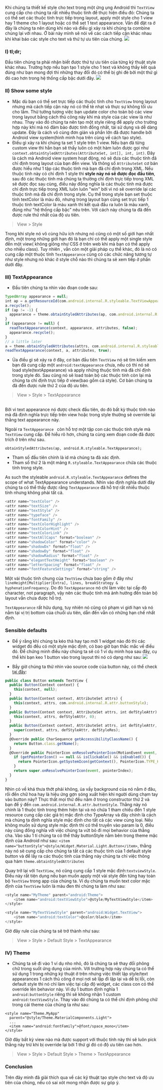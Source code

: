 Khi chúng ta thiết kế style cho text trong một ứng ụng Android thì ```TextView``` cung cấp cho chúng ta rất nhiều thuộc tính để thực hiện điều đó: Chúng ta có thể set các thuộc tính trực tiếp trong layout, apply một style cho 1 view hay 1 theme cho 1 layout hoặc có thể set 1 text appearance. Vấn đề đặt ra ở đây là chúng ta nên dùng khi nào và điều gì xảy ra khi chúng ta combine chúng lại với nhau. Ở bài này mình sẽ nói về các cách tiếp cận khác nhau khi khai báo các style cho text và thứ tự ưu tiên của chúng.
                                        ![](https://images.viblo.asia/3d3b4438-9396-44a8-b3d3-b09fed72abcc.png)
                                        
  
###   I) tl;dr;
  Đầu tiên chúng ta phải nhận biết được thứ tự ưu tiên của từng kỹ thuật style khác nhau. Trường hợp nếu bạn tạo 1 style cho 1 text và không thấy kết quả đúng như bạn mong đợi thì những thay đổi đó có thể bị ghi đè bởi một thứ gì đó cao hơn trong hệ thống cấp bậc dưới đây.
  ![](https://images.viblo.asia/26a6b0dc-f94d-42c8-bde8-09c4554856c9.png)
  
###   II) Show some style
 - Mặc dù bạn có thể set trực tiếp các thuộc tính cho ```TextView``` trong layout nhưng mà cách tiếp cận này nó có thể tẻ nhạt và thực sự không tối ưu cho lắm. Thử tưởng tượng việc bạn update color cho toàn bộ các view trong layout bằng cách thủ công này khi mà style của các view là như nhau. Thay vào đó chúng ta nên tạo một style riêng để apply cho trường hợp này khi mà nó đảm bảo được tính đồng nhất, tái sử dụng và dễ dàng update.  Đây là cách vô cùng đơn giản và  phần lớn đã được handle bởi Android view system(hình  minh họa trên cùng về cách tạo style).
 - Điều gì xảy ra khi chúng ta set 1 style trên 1 view. Nếu bạn đã từng custom view thì hẳn bạn sẽ thấy luôn có một hàm luôn được gọi như ```context.obtainStyledAttributes(AttributeSet, int[], int, int)```. Đây là cách mà Android view system hoạt động, nó sẽ đưa các thuộc tính đã chỉ định trong layout của bạn đến view. Và thông số ```AttributeSet``` cơ bản được hiểu như 1 tập các thuộc tính mà bạn đã chỉ định trong XML. Nếu thuộc tính này có chỉ định 1 style thì **style này nó sẽ được đọc đầu tiên**, sau đó các thuộc tính mà chúng ta thường chỉ định trực tiếp trong XML sẽ được đọc sau cùng, điều này đồng nghĩa là các thuộc tính mà được chỉ định trực tiếp trong XML luôn luôn "win" bởi vì nó sẽ override lại các thuộc tính mà đã chỉ định trong style. Cụ thể trong style bạn set thuộc tính textColor là màu đỏ, nhưng trong layout bạn cũng set trực tiếp 1 thuộc tính textColor là màu xanh thì kết quả đầu ra luôn là màu xanh, đúng như "hệ thống cấp bậc" nêu trên. Với cách này chúng ta đã đến được rule thứ nhất của độ ưu tiên.
<blockquote>
View > Style
</blockquote>

Trong khi style nó vô cùng hữu ích nhưng nó cũng có một số giới hạn nhất định, một trong những giới hạn đó là bạn chỉ có thể apply một single style đến một view( không giông như CSS ở trên web khi mà bạn có thể apply cho nhiều class). Tuy nhiên , vẫn còn một giải pháp cụ thể khác, đó là nó có cung cấp một thuộc tính   ```TextAppearance```   cũng có các chức năng tương tự như style nhưng nó khác ở style chỗ nào thì chúng ta sẽ xem tiếp ở phần dưới đây.

### III) TextAppearance
- Đầu tiên chúng ta nhìn vào đoạn code sau:

```javascript TypedArray a = theme.obtainStyledAttributes(attrs, com.android.internal.R.styleable.TextViewAppearance, defStyleAttr, defStyleRes);
TypedArray appearance = null;
int ap = a.getResourceId(com.android.internal.R.styleable.TextViewAppearance_textAppearance, -1);
a.recycle();
if (ap != -1) {
  appearance = theme.obtainStyledAttributes(ap, com.android.internal.R.styleable.TextAppearance);
}
if (appearance != null) {
  readTextAppearance(context, appearance, attributes, false);
  appearance.recycle();
}
// a little later
a = theme.obtainStyledAttributes(attrs, com.android.internal.R.styleable.TextView, defStyleAttr, defStyleRes);
readTextAppearance(context, a, attributes, true);
```

- Ủa điều gì sẽ xảy ra ở đây, cơ bản đầu tiên ```TextView``` nó sẽ tìm kiếm xem bạn đã cung cấp một ``android:textAppearance`` chưa, nếu có thì nó sẽ load style(textAppearance) và apply những thuộc tính mà đã chỉ định trong style đó. Sau cũng nó sẽ load toàn bộ các thuộc tính còn lại mà chúng ta chỉ định trực tiếp ở view(bao gồm cả style). Cơ bản chúng ta đã đến được rule thứ 2 của độ ưu tiên.

 <blockquote>
View > Style > TextAppearance
</blockquote>
<br>
Bởi vì text appearance nó được check đầu tiên, do đó bất kỳ thuộc tính nào mà đã định nghĩa trực tiếp trên view hoặc trong style thường sẽ override lại thằng text appearance này.

Ngoài ra  `TextAppearance ` còn hỗ trợ một tập con các thuộc tính style mà `TextView` cung cấp. Để hiểu rõ hơn, chúng ta cùng xem đoạn code đã được trích ở trên như sau.

`obtainStyledAttributes(ap, android.R.styleable.TextAppearance);`
- Tham số đầu tiên chính là id mà chúng ta đã xác định.
- Tham số thứ 2 là một mảng `R.styleable.TextAppearance` chứa các thuộc tính trong style.

As such the styleable `android.R.styleable.TextAppearance` defines the scope of what TextAppearance understands. 
Nhìn vào định nghĩa dưới đây chúng ta có thể thấy được rằng `TextAppearance` đã hỗ trợ rất nhiều thuộc tính nhưng không phải tất cả.
```javascript
<attr name="textColor" />
<attr name="textSize" />
<attr name="textStyle" />
<attr name="typeface" />
<attr name="fontFamily" />
<attr name="textColorHighlight" />
<attr name="textColorHint" />
<attr name="textColorLink" />
<attr name="textAllCaps" format="boolean" />
<attr name="shadowColor" format="color" />
<attr name="shadowDx" format="float" />
<attr name="shadowDy" format="float" />
<attr name="shadowRadius" format="float" />
<attr name="elegantTextHeight" format="boolean" />
<attr name="letterSpacing" format="float" />
<attr name="fontFeatureSettings" format="string" />
```
Một vài thuộc tính chung của `TextView` chưa bao gồm ở đây như `lineHeight[Multiplier|Extra], lines, breakStrategy & hyphenationFrequency`. Do đó `TextAppearance` nó chỉ làm việc tại cấp độ character, not paragraph, vậy nên các thuộc tính mà ảnh hưởng đến toàn bộ layout vẫn chưa được hỗ trợ.

 `TextAppearance` rất hữu dụng, tuy nhiên nó cũng có phạm vi giới hạn và nó nằm tại vị trị bottom của chuổi ưu tiên, dẫn đến vẫn có những hạn chế nhất định.

### Sensible defaults
- Để ý rằng khi chúng ta kéo thả hay tạo mới 1 widget nào đó thì các widget đó đều có một style mặc định, có bao giờ bạn thắc mắc về điều đó. Để chứng minh điều này chúng ta sẽ có 1 ví dụ minh họa sau đây, cụ thể khi bạn keo 1 button vào trong layout thì nó có dạng như sau:
 ![](https://images.viblo.asia/c53600b7-3eca-4ec3-9872-f732989eb6d4.png)

- Bầy giờ chúng ta thử nhìn vào source code của button này, có thể check [tại đây](https://android.googlesource.com/platform/frameworks/base/+/refs/heads/master/core/java/android/widget/Button.java):

```javascript
public class Button extends TextView {
  public Button(Context context) {
    this(context, null);
  }
  public Button(Context context, AttributeSet attrs) {
    this(context, attrs, com.android.internal.R.attr.buttonStyle);
  }
  public Button(Context context, AttributeSet attrs, int defStyleAttr) {
    this(context, attrs, defStyleAttr, 0);
  }
  public Button(Context context, AttributeSet attrs, int defStyleAttr, int defStyleRes) {
    super(context, attrs, defStyleAttr, defStyleRes);
  }
  @Override public CharSequence getAccessibilityClassName() {
    return Button.class.getName();
  }
  @Override public PointerIcon onResolvePointerIcon(MotionEvent event, int pointerIndex) {
    if (getPointerIcon() == null && isClickable() && isEnabled()) {
      return PointerIcon.getSystemIcon(getContext(), PointerIcon.TYPE_HAND);
    }
    return super.onResolvePointerIcon(event, pointerIndex);
  }
}
```

Nhìn có về khá thưa thớt phải không, ủa vầy background của nó nằm ở đâu, rồi đến chữ hoa hay là hiệu ứng gợn sóng xuất hiện khi người dùng chạm tay vào button này?
Thực thất mọi thứ đều nằm ở trong constructor thứ 2 và bạn để ý đến `com.android.internal.R.attr.buttonStyle`. Thằng này nó chính là 1 thuộc tính trong thêm hiện tại và nó chứa 1 tham chiếu đến 1 style resource cung cấp các giá trị mặc định cho TypeArray và đây chính là cách mà chúng ta định nghĩa style mặc định cho tất cả các view cùng loại. Nếu không muốn sử dụng style mặc định thì có thể truyền vào param la 0, điều này cũng đồng nghĩa với việc chúng ta vứt bỏ đi mọi behavior của thằng cha. Vào sâu 1 tí chúng ta có thể thấy buttonStyle nằm bên trong theme mặc định của Android như sau:
`<item name="buttonStyle">@style/Widget.Material.Light.Button</item>`, thằng này nó sẽ cung cấp cho chúng ta tất cả các thuộc tính của 1 default style button và để lấy ra các thuộc tính của thằng này chúng ta chỉ việc thông qua hàm `theme.obtainStyledAttributes`

Quay trở lại với `TextView`, nó cũng cung cấp 1 style mặc định:`textviewStyle`. Điều này rất tiện dụng nếu bạn muốn apply một vài style đến từng hay toàn bộ `TextView` trong app của chúng ta. Ví dụ chúng ta muốn text color mặc định của `TextView` luôn là màu đen thì chúng ta làm như sau: 
```javascript
<style name="MyTheme" parent="android:Theme">
    <item name="android:textViewStyle">@style/MyTextViewStyle</item>
</style>

<style name="MyTextViewStyle" parent="android:Widget.TextView">
    <item name="android:textColor">@color/black</item>
</style>
```

Giờ đây rule của chúng ta sẽ trở thành như sau:
<blockquote>
    View > Style > Default Style > TextAppearance
</blockquote>

### IV) Theme

- Chúng ta sẽ đi vào 1 ví dụ nho nhỏ, đó là chúng ta sẽ thay đổi phông chữ trong suốt ứng dụng của mình. Với trường hợp này chúng ta có thể sử dụng 1 trong những ký thuật ở trên nhưng việc thiết lập style/text appearances 1 cách thủ công ở mọi nơi sẽ lặp đi lặp lại và dễ bị lỗi, còn default style thì nó chỉ làm việc tại cấp độ widget, các class con có thể override lên behavior này. Ví dụ 1 button định nghĩa 1 `android:buttonStyle` riêng thì sẽ không nhận 1 custom `android:textViewStyle`. Thay vào đó chúng ta có thể chỉ định phông chữ trong cái theme của chúng ta như sau:
```
<style name="Theme.MyApp"
  parent="@style/Theme.MaterialComponents.Light">
  ...
  <item name="android:fontFamily">@font/space_mono</item>
</style>
```
Giờ đây bất kỳ view nào mà được support với thuộc tính này thì sẽ luôn pick thằng này trừ khi bị override lại bởi 1 thứ gì đó có độ ưu tiên cao hơn.

<blockquote>
    View > Style > Default Style > Theme > TextAppearance
  </blockquote>
  
###   Conclusion
  Trên đây mình đã giải thích qua về các kỹ thuật tạo style cho text và độ ưu tiên của chúng, nếu có sai xót mong nhận được sự góp ý.